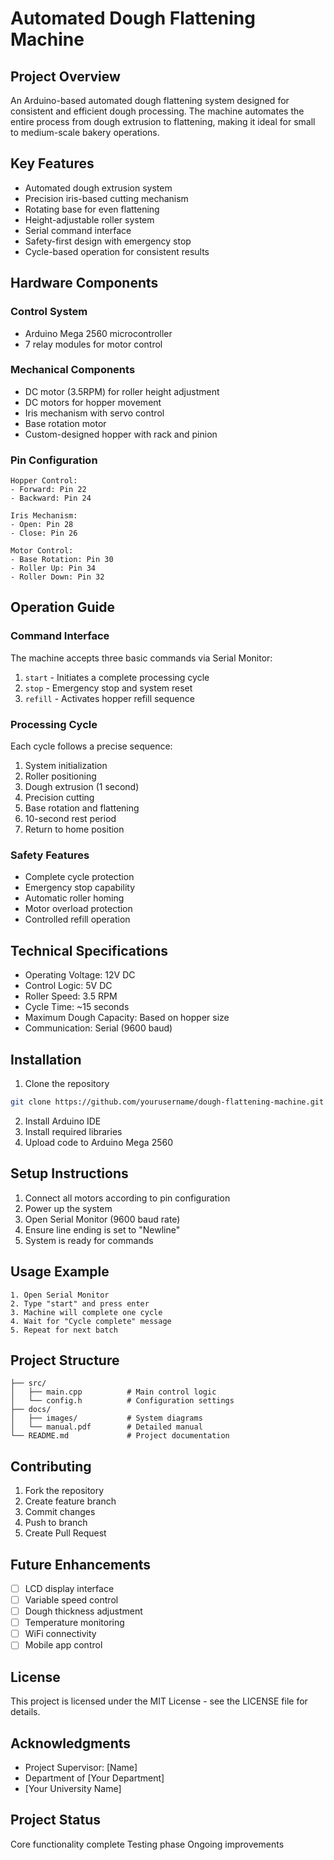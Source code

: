 # Automated Dough Flattening Machine

## Project Overview
An Arduino-based automated dough flattening system designed for consistent and efficient dough processing. The machine automates the entire process from dough extrusion to flattening, making it ideal for small to medium-scale bakery operations.

## Key Features
- Automated dough extrusion system
- Precision iris-based cutting mechanism
- Rotating base for even flattening
- Height-adjustable roller system
- Serial command interface
- Safety-first design with emergency stop
- Cycle-based operation for consistent results

## Hardware Components
### Control System
- Arduino Mega 2560 microcontroller
- 7 relay modules for motor control

### Mechanical Components
- DC motor (3.5RPM) for roller height adjustment
- DC motors for hopper movement
- Iris mechanism with servo control
- Base rotation motor
- Custom-designed hopper with rack and pinion

### Pin Configuration
```
Hopper Control:
- Forward: Pin 22
- Backward: Pin 24

Iris Mechanism:
- Open: Pin 28
- Close: Pin 26

Motor Control:
- Base Rotation: Pin 30
- Roller Up: Pin 34
- Roller Down: Pin 32
```

## Operation Guide
### Command Interface
The machine accepts three basic commands via Serial Monitor:
1. `start` - Initiates a complete processing cycle
2. `stop` - Emergency stop and system reset
3. `refill` - Activates hopper refill sequence

### Processing Cycle
Each cycle follows a precise sequence:
1. System initialization
2. Roller positioning
3. Dough extrusion (1 second)
4. Precision cutting
5. Base rotation and flattening
6. 10-second rest period
7. Return to home position

### Safety Features
- Complete cycle protection
- Emergency stop capability
- Automatic roller homing
- Motor overload protection
- Controlled refill operation

## Technical Specifications
- Operating Voltage: 12V DC
- Control Logic: 5V DC
- Roller Speed: 3.5 RPM
- Cycle Time: ~15 seconds
- Maximum Dough Capacity: Based on hopper size
- Communication: Serial (9600 baud)

## Installation
1. Clone the repository
```bash
git clone https://github.com/yourusername/dough-flattening-machine.git
```

2. Install Arduino IDE
3. Install required libraries
4. Upload code to Arduino Mega 2560

## Setup Instructions
1. Connect all motors according to pin configuration
2. Power up the system
3. Open Serial Monitor (9600 baud rate)
4. Ensure line ending is set to "Newline"
5. System is ready for commands

## Usage Example
```
1. Open Serial Monitor
2. Type "start" and press enter
3. Machine will complete one cycle
4. Wait for "Cycle complete" message
5. Repeat for next batch
```

## Project Structure
```
├── src/
│   ├── main.cpp          # Main control logic
│   └── config.h          # Configuration settings
├── docs/
│   ├── images/           # System diagrams
│   └── manual.pdf        # Detailed manual
└── README.md             # Project documentation
```

## Contributing
1. Fork the repository
2. Create feature branch
3. Commit changes
4. Push to branch
5. Create Pull Request

## Future Enhancements
- [ ] LCD display interface
- [ ] Variable speed control
- [ ] Dough thickness adjustment
- [ ] Temperature monitoring
- [ ] WiFi connectivity
- [ ] Mobile app control

## License
This project is licensed under the MIT License - see the LICENSE file for details.

## Acknowledgments
- Project Supervisor: [Name]
- Department of [Your Department]
- [Your University Name]

## Project Status
 Core functionality complete
 Testing phase
 Ongoing improvements
